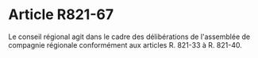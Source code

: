 # Article R821-67

Le conseil régional agit dans le cadre des délibérations de l'assemblée de compagnie régionale conformément aux articles R. 821-33 à R. 821-40.